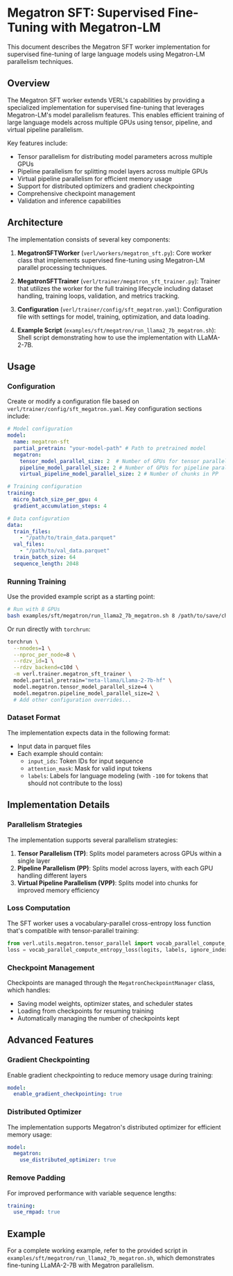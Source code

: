 # Megatron SFT: Supervised Fine-Tuning with Megatron-LM

This document describes the Megatron SFT worker implementation for supervised fine-tuning of large language models using Megatron-LM parallelism techniques.

## Overview

The Megatron SFT worker extends VERL's capabilities by providing a specialized implementation for supervised fine-tuning that leverages Megatron-LM's model parallelism features. This enables efficient training of large language models across multiple GPUs using tensor, pipeline, and virtual pipeline parallelism.

Key features include:
- Tensor parallelism for distributing model parameters across multiple GPUs
- Pipeline parallelism for splitting model layers across multiple GPUs
- Virtual pipeline parallelism for efficient memory usage
- Support for distributed optimizers and gradient checkpointing
- Comprehensive checkpoint management
- Validation and inference capabilities

## Architecture

The implementation consists of several key components:

1. **MegatronSFTWorker** (`verl/workers/megatron_sft.py`): Core worker class that implements supervised fine-tuning using Megatron-LM parallel processing techniques.

2. **MegatronSFTTrainer** (`verl/trainer/megatron_sft_trainer.py`): Trainer that utilizes the worker for the full training lifecycle including dataset handling, training loops, validation, and metrics tracking.

3. **Configuration** (`verl/trainer/config/sft_megatron.yaml`): Configuration file with settings for model, training, optimization, and data loading.

4. **Example Script** (`examples/sft/megatron/run_llama2_7b_megatron.sh`): Shell script demonstrating how to use the implementation with LLaMA-2-7B.

## Usage

### Configuration

Create or modify a configuration file based on `verl/trainer/config/sft_megatron.yaml`. Key configuration sections include:

```yaml
# Model configuration
model:
  name: megatron-sft
  partial_pretrain: "your-model-path" # Path to pretrained model
  megatron:
    tensor_model_parallel_size: 2  # Number of GPUs for tensor parallelism
    pipeline_model_parallel_size: 2 # Number of GPUs for pipeline parallelism
    virtual_pipeline_model_parallel_size: 2 # Number of chunks in PP

# Training configuration
training:
  micro_batch_size_per_gpu: 4
  gradient_accumulation_steps: 4

# Data configuration
data:
  train_files:
    - "/path/to/train_data.parquet"
  val_files:
    - "/path/to/val_data.parquet"
  train_batch_size: 64
  sequence_length: 2048
```

### Running Training

Use the provided example script as a starting point:

```bash
# Run with 8 GPUs
bash examples/sft/megatron/run_llama2_7b_megatron.sh 8 /path/to/save/checkpoints
```

Or run directly with `torchrun`:

```bash
torchrun \
  --nnodes=1 \
  --nproc_per_node=8 \
  --rdzv_id=1 \
  --rdzv_backend=c10d \
  -m verl.trainer.megatron_sft_trainer \
  model.partial_pretrain="meta-llama/Llama-2-7b-hf" \
  model.megatron.tensor_model_parallel_size=4 \
  model.megatron.pipeline_model_parallel_size=2 \
  # Add other configuration overrides...
```

### Dataset Format

The implementation expects data in the following format:

- Input data in parquet files
- Each example should contain:
  - `input_ids`: Token IDs for input sequence
  - `attention_mask`: Mask for valid input tokens
  - `labels`: Labels for language modeling (with `-100` for tokens that should not contribute to the loss)

## Implementation Details

### Parallelism Strategies

The implementation supports several parallelism strategies:

1. **Tensor Parallelism (TP)**: Splits model parameters across GPUs within a single layer
2. **Pipeline Parallelism (PP)**: Splits model across layers, with each GPU handling different layers
3. **Virtual Pipeline Parallelism (VPP)**: Splits model into chunks for improved memory efficiency

### Loss Computation

The SFT worker uses a vocabulary-parallel cross-entropy loss function that's compatible with tensor-parallel training:

```python
from verl.utils.megatron.tensor_parallel import vocab_parallel_compute_entropy_loss
loss = vocab_parallel_compute_entropy_loss(logits, labels, ignore_index=-100)
```

### Checkpoint Management

Checkpoints are managed through the `MegatronCheckpointManager` class, which handles:
- Saving model weights, optimizer states, and scheduler states
- Loading from checkpoints for resuming training
- Automatically managing the number of checkpoints kept

## Advanced Features

### Gradient Checkpointing

Enable gradient checkpointing to reduce memory usage during training:

```yaml
model:
  enable_gradient_checkpointing: true
```

### Distributed Optimizer

The implementation supports Megatron's distributed optimizer for efficient memory usage:

```yaml
model:
  megatron:
    use_distributed_optimizer: true
```

### Remove Padding

For improved performance with variable sequence lengths:

```yaml
training:
  use_rmpad: true
```

## Example

For a complete working example, refer to the provided script in `examples/sft/megatron/run_llama2_7b_megatron.sh`, which demonstrates fine-tuning LLaMA-2-7B with Megatron parallelism. 
